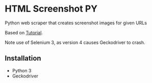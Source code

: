 # HTML Screenshot PY
Python web scraper that creates screenshot images for given URLs

Based on [Tutorial](https://pythonbasics.org/selenium-screenshot/).

Note use of Selenium 3, as version 4 causes Geckodriver to crash.


## Installation

- Python 3
- Geckodriver
